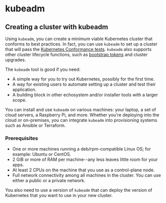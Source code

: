 # kubeadm

## Creating a cluster with kubeadm

Using `kubeadm`, you can create a minimum viable Kubernetes cluster that conforms to best practices. In fact, you can use `kubeadm` to set up a cluster that will pass the [Kubernetes Conformance tests](https://kubernetes.io/blog/2017/10/software-conformance-certification). `kubeadm` also supports other cluster lifecycle functions, such as [bootstrap tokens](https://kubernetes.io/docs/reference/access-authn-authz/bootstrap-tokens/) and cluster upgrades.

The `kubeadm` tool is good if you need:

* A simple way for you to try out Kubernetes, possibly for the first time.
* A way for existing users to automate setting up a cluster and test their application.
* A building block in other echosystem and/or installer tools with a larger scope.

You can install and use `kubeadm` on various machines: your laptop, a set of cloud servers, a Raspberry Pi, and more. Whether you're deploying into the cloud or on-premises, you can integrate `kubeadm` into provisioning systems such as Ansible or Terraform.

### &#x20;Prerequisites&#x20;

* One or more machines running a deb/rpm-compatible Linux OS; for example: Ubuntu or CentOS.
* 2 GiB or more of RAM per machine--any less leaves little room for your apps.
* At least 2 CPUs on the machine that you use as a control-plane node.
* Full network connectivity among all machines in the cluster. You can use either a public or a private network.

You also need to use a version of `kubeadm` that can deploy the version of Kubernetes that you want to use in your new cluster.



